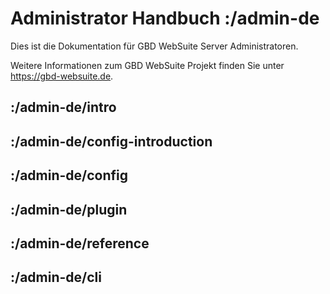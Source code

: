 # Administrator Handbuch :/admin-de

Dies ist die Dokumentation für GBD WebSuite Server Administratoren.

Weitere Informationen zum GBD WebSuite Projekt finden Sie unter https://gbd-websuite.de.

## :/admin-de/intro

## :/admin-de/config-introduction

## :/admin-de/config

## :/admin-de/plugin

## :/admin-de/reference

## :/admin-de/cli